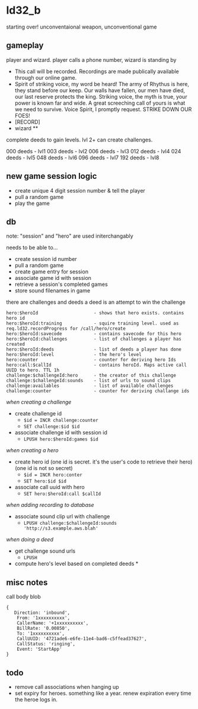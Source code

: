 # ld32_b
starting over! unconventaional weapon, unconventional game







## gameplay

player and wizard. player calls a phone number, wizard is standing by 

* This call will be recorded. Recordings are made publically available through our online game.
* Spirit of striking voice, my word be heard! The army of Rhythus is here, they stand before our keep.
  Our walls have fallen, our men have died, our last reserve protects the king.
  Striking voice, the myth is true, your power is known far and wide. A great screeching call of yours is what we need to survive.
  Voice Spirit, I promptly request. STRIKE DOWN OUR FOES! 
* [RECORD]
* wizard
** 

complete deeds to gain levels. lvl 2+ can create challenges.

000 deeds - lvl1
003 deeds - lvl2
006 deeds - lvl3
012 deeds - lvl4
024 deeds - lvl5
048 deeds - lvl6
096 deeds - lvl7
192 deeds - lvl8

## new game session logic


- create unique 4 digit session number & tell the player
- pull a random game
- play the game


## db

note: "session" and "hero" are used initerchangably

needs to be able to...

- create session id number 
- pull a random game
- create game entry for session
- associate game id with session
- retrieve a session's completed games
- store sound filenames in game

there are challenges and deeds
a deed is an attempt to win the challenge

    hero:$heroId                     - shows that hero exists. contains hero id
    hero:$heroId:training            - squire training level. used as req.ld32.recordProgress for /call/hero/create
    hero:$heroId:savecode            - contains savecode for this hero
    hero:$heroId:challenges          - list of challenges a player has created
    hero:$heroId:deeds               - list of deeds a player has done
    hero:$heroId:level               - the hero's level
    hero:counter                     - counter for deriving hero Ids
    hero:call:$callId                - contains heroId. Maps active call UUID to hero. TTL 1h
    challenge:$challengeId:hero      - the creator of this challenge
    challenge:$challengeId:sounds    - list of urls to sound clips
    challenge:availables             - list of available challenges
    challenge:counter                - counter for deriving challange ids
    


*when creating a challenge*

* create challenge id 
  * `$id = INCR challenge:counter`
  * `SET challenge:$id $id`
* associate challenge id with session id
  * `LPUSH hero:$heroId:games $id`
 

*when creating a hero*

* create hero id
  (one id is secret. it's the user's code to retrieve their hero)
  (one id is not so secret)
  * `$id = INCR hero:conter`
  * `SET hero:$id $id`
* associate call uuid with hero
  * `SET hero:$heroId:call $callId` 
  

*when adding recording to database*

* associate sound clip url with challenge
  * `LPUSH challenge:$challengeId:sounds 'http://s3.example.aws.blah'`
  

*when doing a deed*

* get challenge sound urls
  * `LPUSH `
* compute hero's level based on completed deeds
  *  
  


## misc notes

call body blob
    
    {
       Direction: 'inbound',
        From: '1xxxxxxxxxx',
        CallerName: '+1xxxxxxxxxx',
        BillRate: '0.00850',
        To: '1xxxxxxxxxx',
        CallUUID: '4721ade6-e6fe-11e4-bad6-c5ffead37627',
        CallStatus: 'ringing',
        Event: 'StartApp'
    }

## todo

* remove call associations when hanging up
* set expiry for heroes. something like a year. renew expiration every time the heroe logs in.